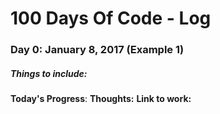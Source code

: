 # 100 Days Of Code - Log

### Day 0: January 8, 2017 (Example 1)

##### Things to include:

**Today's Progress**: 
**Thoughts:** 
**Link to work:** 

